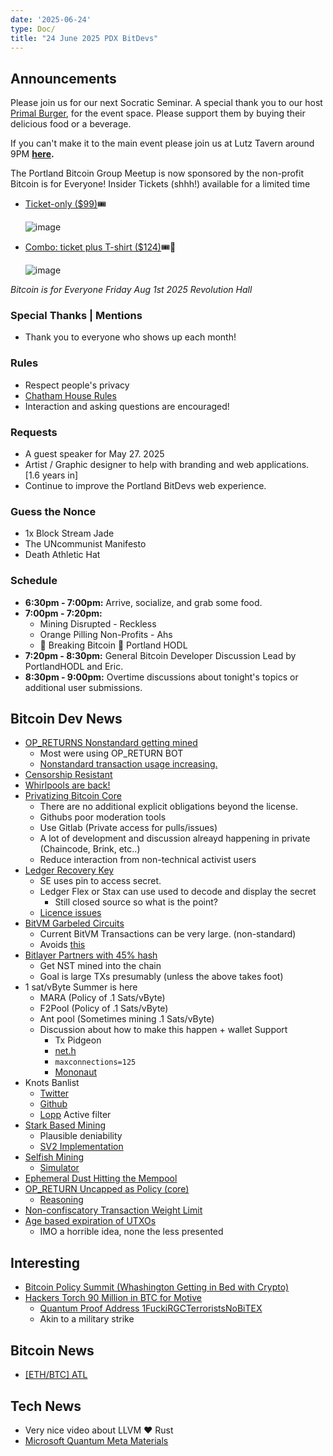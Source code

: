 ```yaml
---
date: '2025-06-24'
type: Doc/
title: "24 June 2025 PDX BitDevs"
---
```


## Announcements

Please join us for our next Socratic Seminar. A special thank you to our host <a href="https://dicksprimalburger.com/" data-no-summary>Primal Burger</a>, for the event space. Please support them by buying their delicious food or a beverage.

If you can't make it to the main event please join us at Lutz Tavern around 9PM **<a href="https://www.lutztavern.com/" data-no-summary>here</a>.**

The Portland Bitcoin Group Meetup is now sponsored by the non-profit Bitcoin is for Everyone!
Insider Tickets (shhh!) available for a limited time
- [Ticket-only ($99)](https://pay.zaprite.com/pl_r0iZfbk20s)🎟
  
  ![image](https://github.com/user-attachments/assets/0d0a9967-cc65-4674-b341-c0865256eed3)

- [Combo: ticket plus T-shirt ($124)](https://pay.zaprite.com/pl_qd6uXJ80ZQ)🎟👕
  
  ![image](https://github.com/user-attachments/assets/529d2ad8-db78-4177-809c-ef415aebd00d)


_Bitcoin is for Everyone_
_Friday Aug 1st 2025_
_Revolution Hall_

### Special Thanks | Mentions

- Thank you to everyone who shows up each month!

### Rules

- Respect people's privacy
- [Chatham House Rules](https://www.chathamhouse.org/about-us/chatham-house-rule)
- Interaction and asking questions are encouraged!

### Requests

- A guest speaker for May 27. 2025
- Artist / Graphic designer to help with branding and web applications. [1.6 years in]
- Continue to improve the Portland BitDevs web experience.

### Guess the Nonce

- 1x Block Stream Jade
- The UNcommunist Manifesto
- Death Athletic Hat

### Schedule

- **6:30pm - 7:00pm:** Arrive, socialize, and grab some food.
- **7:00pm - 7:20pm:**
  - Mining Disrupted - Reckless
  - Orange Pilling Non-Profits - Ahs
  - 🚨 Breaking Bitcoin 🚨 Portland HODL
- **7:20pm - 8:30pm:** General Bitcoin Developer Discussion Lead by PortlandHODL and Eric.
- **8:30pm - 9:00pm:** Overtime discussions about tonight's topics or additional user submissions.

## Bitcoin Dev News
- [OP_RETURNS Nonstandard getting mined](https://x.com/mononautical/status/1919834852070694990)
  - Most were using OP_RETURN BOT
  - [Nonstandard transaction usage increasing. ](https://x.com/mononautical/status/1918740367635083495)
- [Censorship Resistant](https://x.com/mononautical/status/1936653322301456620)
- [Whirlpools are back!](https://ashigaru.rs/news/announcement-whirlpool/)
- [Privatizing Bitcoin Core](https://mailing-list.bitcoindevs.xyz/bitcoindev/CABaSBax-meEsC2013zKYJnC3phFFB_W3cHQLroUJcPDZKsjB8w@mail.gmail.com/)
  - There are no additional explicit obligations beyond the license. 
  - Githubs poor moderation tools
  - Use Gitlab (Private access for pulls/issues)
  - A lot of development and discussion alreayd happening in private (Chaincode, Brink, etc..)
  - Reduce interaction from non-technical activist users
- [Ledger Recovery Key](https://x.com/P3b7_/status/1937501354232008974)
  - SE uses pin to access secret.
  - Ledger Flex or Stax can use used to decode and display the secret
     - Still closed source so what is the point?
  - [Licence issues](https://x.com/btcqna/status/1937525905917702297)
- [BitVM Garbeled Circuits](https://rubin.io/public/pdfs/delbrag.pdf)
  - Current BitVM Transactions can be very large. (non-standard)
  - Avoids [this](https://medium.com/@Bitlayer/first-bitvm-bridge-use-case-successfully-executed-on-bitcoin-mainnet-105477bce266)
- [Bitlayer Partners with 45% hash](https://blog.bitlayer.org/bitlayer-partners-with-major-mining-pools/)
  - Get NST mined into the chain
  - Goal is large TXs presumably (unless the above takes foot)
- 1 sat/vByte Summer is here
  - MARA (Policy of .1 Sats/vByte)
  - F2Pool (Policy of .1 Sats/vByte)
  - Ant pool (Sometimes mining .1 Sats/vByte)
  - Discussion about how to make this happen + wallet Support
    - Tx Pidgeon
    - [net.h](https://github.com/bitcoin/bitcoin/blob/master/src/net.h)
    - ```maxconnections=125```
    - [Mononaut](https://x.com/mononautical/status/1932099710401356077)
- Knots Banlist
  - [Twitter](https://x.com/aeonBTC/status/1936838919833919853)
  - [Github](https://github.com/aeonBTC/Knots-Banlist)
  - [Lopp](https://x.com/lopp/status/1936907218638823756) Active filter
- [Stark Based Mining](https://x.com/dimahledba/status/1935354385795592491)
  - Plausible deniability
  - [SV2 Implementation ](https://github.com/starkware-bitcoin/stratum)
- [Selfish Mining](https://delvingbitcoin.org/t/where-does-the-33-33-threshold-for-selfish-mining-come-from/1757)
  - [Simulator](https://github.com/darosior/miningsimulation)
- [Ephemeral Dust Hitting the Mempool](https://mempool.space/tx/50bb2e1ae25b8c9ce49e254ed7b92a7af3ed8862dea836b2013b990d3cd3238c?showFlow=true#flow)
- [OP_RETURN Uncapped as Policy (core)](https://github.com/bitcoin/bitcoin/pull/32406)
  - [Reasoning](https://github.com/bitcoin/bitcoin/pull/32406#issuecomment-2955614286)
- [Non-confiscatory Transaction Weight Limit](https://delvingbitcoin.org/t/non-confiscatory-transaction-weight-limit/1732)
- [Age based expiration of UTXOs](https://delvingbitcoin.org/t/dust-expiry-clean-the-utxo-set-from-spam/1707)
  - IMO a horrible idea, none the less presented
 


## Interesting
- [Bitcoin Policy Summit (Whashington Getting in Bed with Crypto)](https://www.btcpolicysummit.org/)
- [Hackers Torch 90 Million in BTC for Motive](https://x.com/BitcoinNewsCom/status/1935443909951336910)
  - [Quantum Proof Address 1FuckiRGCTerroristsNoBiTEX](https://x.com/BitcoinNewsCom/status/1935443912786681930)
  - Akin to a military strike

## Bitcoin News
- [[ETH/BTC] ATL](https://x.com/stacyherbert/status/1914476033807442340)
  
## Tech News
  - Very nice video about LLVM ❤️ Rust
- [Microsoft Quantum Meta Materials](https://x.com/satyanadella/status/1892242895094313420)
